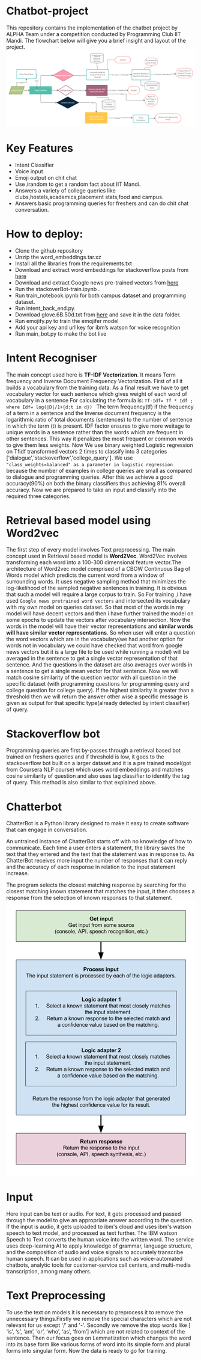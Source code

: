 # Chatbot-project
This repository contains the implementation of the chatbot project by ALPHA Team under a competition conducted by Programming Club IIT Mandi. The flowchart below will give you a brief insight and layout of the project.
![FLOWCHART](Flowchart%20of%20Project.png)
# Key Features 
* Intent Classifier        
* Voice input
* Emoji output on chit chat
* Use /random to get a random fact about IIT Mandi.
* Answers a variety of college queries like clubs,hostels,academics,placement stats,food and campus.
* Answers basic programming queries for freshers and can do chit chat conversation.
# How to deploy:
* Clone the github repository
* Unzip the word_embeddings.tar.xz
* Install all the libraries from the requirements.txt
* Download and extract word embeddings for stackoverflow posts from [here](https://drive.google.com/file/d/1pdyRC1qRnw1PEIlI4inMRxyh48XkYvj2/view?usp=sharing)
* Download and extract  Google news pre-trained vectors from [here](https://drive.google.com/file/d/0B7XkCwpI5KDYNlNUTTlSS21pQmM/edit)
* Run the stackoverBot-train.ipynb .
* Run train_notebook.ipynb for both campus dataset and programming dataset.
* Run intent_back_end.py.
* Download glove.6B.50d.txt from  [here](https://drive.google.com/file/d/13VddkMYxcqrkpuaWqXX_YRjFmZ-15PSA/view) and save it in the data folder.
* Run emojify.py to train the emojifer model
* Add your api key and url key for ibm’s watson for voice recognition
* Run main_bot.py to make the bot live


# Intent Recogniser
The main concept used here is **TF-IDF Vectorization**. It means Term frequency and Inverse Document Frequency Vectorization. First of all it builds a vocabulary from the training data. As a final result we have to get vocabulary vector for each sentence which gives weight of each word of vocabulary in a sentence For calculating the formula is:
                    `Tf-Idf= Tf * Idf ; where Idf= log(|D|/1+{d:t in d}) `
The term frequency(tf) if the frequency of a term in a sentence and the Inverse document frequency is the logarithmic ratio of total documents (sentences) to the number of sentence in which the term (t) is present. IDF factor ensures to give more weitage to unique words in a sentence rather than the words which are frequent in other sentences. This way it penalizes the most frequent or common words to give them less weights. 
Now We use binary weighted Logistic regression on Tfidf transformed vectors 2 times to classify into 3 categories ['dialogue','stackoverflow','college_query']. We use `"class_weights=balanced" as a parameter in logistic regression` because the number of examples in college queries are small as compared to dialogue and programming queries. After this we achieve a good accuracy(90%) on both the binary classifiers thus achieving 81% overall accuracy.
Now we are prepared to take an input and classify into the required three categories.
# Retrieval based model using Word2vec
The first step of every model involves Text preprocessing. The main concept used in Retrieval based model is **Word2Vec**. Word2Vec involves transforming each word into a 100-300 dimensional feature vector.The architecture of Word2vec model comprised of a CBOW Continuous Bag of Words model which predicts the current word from a window of surrounding words. It uses negative sampling method that minimizes the log-likelihood of the sampled negative sentences in training. It is obvious that such a model will require a large corpus to train. So For training ,i have used `Google news pretrained word vectors` and intersected its vocabulary with my own model on queries dataset. So that most of the words in my model will have decent vectors and then i have further trained the model on some epochs to update the vectors after vocabulary intersection. Now the words in the model will have their vector representations and **similar words will have similar vector representations**. So when user will enter a question the word vectors which are in the vocabulary(we had another option for words not in vocabulary we could have checked that word from google news vectors but it is a large file to be used while running a model) will be averaged in the sentence to get a single vector representation of that sentence. And the questions in the dataset are also averages over words in a sentence to get a single mean vector for that sentence. Now we will match cosine similarity of the   question vector with all question in the specific dataset (with programming questions for programming query and college question for college query). If the highest similarity is greater than a threshold then we will return the answer other wise a specific message is given as output for that specific type(already detected by intent classifier) of query.
# Stackoverflow bot
Programming queries are first by-passes through a retrieval based bot trained on freshers queries and if threshold is low, it goes to the stackoverflow bot built on a larger dataset and it is a pre trained model(got from Coursera NLP course) which uses word embeddings and matches cosine similarity of question and also uses tag classifier to identify the tag of query. This method is also similar to that explained above.

# Chatterbot 
ChatterBot is a Python library designed to make it easy to create software that can engage in conversation.

An untrained instance of ChatterBot starts off with no knowledge of how to communicate. Each time a user enters a statement, the library saves the text that they entered and the text that the statement was in response to. As ChatterBot receives more input the number of responses that it can reply and the accuracy of each response in relation to the input statement increase.

The program selects the closest matching response by searching for the closest matching known statement that matches the input, it then chooses a response from the selection of known responses to that statement.
![chatterbot-flowchart](chatterbot-process-flow.svg)

# Input
Here input can be text or audio. For text, it gets processed and passed through the model to give an appropriate answer according to the question. If the input is audio, it gets uploaded to ibm's cloud and uses ibm's watson speech to text model, and processed as text further.
The IBM watson Speech to Text converts the human voice into the written word. The service uses deep-learning AI to apply knowledge of grammar, language structure, and the composition of audio and voice signals to accurately transcribe human speech. It can be used in applications such as voice-automated chatbots, analytic tools for customer-service call centers, and multi-media transcription, among many others.

# Text Preprocessing
To use the text on models it is necessary to preprocess it to remove the unnecessary things.Firstly we remove the special characters which are not relevant for us except '/' and '-'. Secondly we remove the stop words like [ ‘is’, ‘s’, ‘am’, ‘or’, ‘who’, ‘as’, ‘from’] which are not related to context of the sentence. Then our focus goes on Lemmatization which changes the word into its base form like various forms of word into its simple form and plural forms into singular form. Now the data is ready to go for training.

